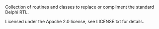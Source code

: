 Collection of routines and classes to replace or compliment the standard Delphi RTL.

Licensed under the Apache 2.0 license, see LICENSE.txt for details.